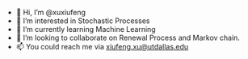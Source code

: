 - 👋 Hi, I’m @xuxiufeng
- 👀 I’m interested in Stochastic Processes
- 🌱 I’m currently learning Machine Learning
- 💞️ I’m looking to collaborate on Renewal Process and Markov chain.
- 📫 You could reach me via xiufeng.xu@utdallas.edu

<!---
xuxiufeng/xuxiufeng is a ✨ special ✨ repository because its `README.md` (this file) appears on your GitHub profile.
You can click the Preview link to take a look at your changes.
--->
